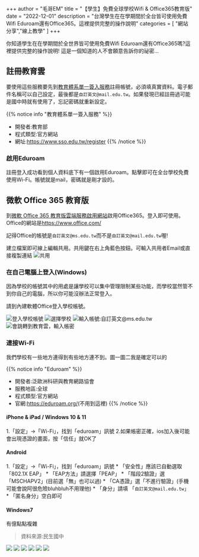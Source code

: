 +++
author = "毛哥EM"
title = "【學生】免費全球學校Wifi & Office365教育版"
date = "2022-12-01"
description = "台灣學生在在學期間於全台皆可使用免費Wifi Eduroam還有Office365。這裡提供完整的操作說明"
categories = [
    "網站分享","線上教學"
]
+++

你知道學生在在學期間於全世界皆可使用免費Wifi Eduroam還有Office365嗎?這裡提供完整的操作說明! 這是一個知道的人不會願意告訴你的祕密...

<!--more-->

## 註冊教育雲

要使用這些服務要先到[教育體系單一簽入服務](https://www.sso.edu.tw/register)註冊帳號，必須填真實資料。電子郵件名稱可以自己設定，最後都是`自訂英文@mail.edu.tw`。如果發現已經註冊過可能是國中時就有使用了，忘記密碼就重新設定。

{{% notice info "教育體系單一簽入服務" %}}

* 開發者:教育部
* 程式類型:官方網站
* 網址:<https://www.sso.edu.tw/register>
  {{% /notice %}}

### 啟用Eduroam

註冊登入成功看到個人資料底下有一個啟用Eduroam。點擊即可在全台學校免費使用Wi-Fi。帳號就是mail，密碼就是剛才設的。

## 微軟 Office 365 教育版

到[微軟 Office 365 教育版雲端服務啟用網站](https://o365.k12cc.tw/)啟用Office365。登入即可使用。Office的網站是<https://www.office.com/>

記得Office的帳號是`自訂英文@ms.edu.tw`而不是`自訂英文@mail.edu.tw`喔!

建立檔案即可線上編輯共用。共用鍵在右上角藍色按鈕。可輸入共用者Email或直接複製連結
![共用](https://EM-Tec.github.io/images/edu-office-share.png)

### 在自己電腦上登入(Windows)

因為學校的帳號其中的用處是讓學校可以集中管理限制某些功能，而學校當然管不到你自己的電腦，所以你可能沒辦法正常登入。

請到內建軟體Office登入學校帳號。

![登入學校帳號](https://EM-Tec.github.io/images/edu-office-new.png)
![選擇學校](https://EM-Tec.github.io/images/edu-office-school.png)
![輸入帳號:自訂英文@ms.edu.tw](https://EM-Tec.github.io/images/edu-office-mail.png)
![會跳轉到教育雲，輸入帳密](https://EM-Tec.github.io/images/edu-office-login.png)

### 連接Wi-Fi

我們學校有一些地方連得到有些地方連不到。圖一圖二我是確定可以的

{{% notice info "Eduroam" %}}

* 開發者:泛歐洲科研與教育網路協會
* 服務地區:全球
* 程式類型:官方網站
* 官網:<https://eduroam.org/>(不用到這裡)
  {{% /notice %}}

#### iPhone & iPad / Windows 10 & 11

1.「設定」→「Wi-Fi」，找到「eduroam」訊號
2.如果帳密正確，ios加入後可能會出現憑證的畫面，按「信任」就OK了

#### Android

1.「設定」→「Wi-Fi」，找到「eduroam」訊號
    * 「安全性」應該已自動選取「802.1X EAP」
    * 「EAP方法」請選擇「PEAP」
    * 「階段2驗證」選「MSCHAPV2」(目前選「無」也可以過)
    * 「CA憑證」選「不進行驗證」(手機可能會說阿很危險bluhbluh不用理他)
    * 「身分」請填 「`自訂英文@mail.edu.tw`」
    * 「匿名身分」空白即可

#### Windows7

有億點點複雜

> 資料來源:民生國中

![](https://lh6.googleusercontent.com/kxz42OqVqZk9LEbm9pwzVcZwSuQNANafu0bvOMSt3WuzM_knXqXOHFgul-Jd_rJYsUza9eDmOt8K9VIkad4xLlkEoKHPQ2nbNrh8kgaEaZnrjbboestZe9JUwYEGOSR2MQ=w1280)
![](https://lh3.googleusercontent.com/mRjJC4hwm5ihmYDlUyCZrclinn24GP71G_xSQxrnZhcYg1_gFTJWbizxwj44uA5qYmxdBEZ49cDdwMkOVc4WFRuOH7x8cTzdNAxNQbccAF4FMcw_deiMWUG1t_det1f_Aw7DgPayUEoH2es3uUZRD9r25WNH5jKljS3sLT_l8IMfodYyRHSZxTrtxKV48Y6h=w1280)
![](https://lh4.googleusercontent.com/mEhYLm3XegfayxiU-oM89IfAjPReQvy7w4AXKEob726hMEqFBvskHVmZtwe-MqU7Hof0nWCaJDz4GpiHnLTjbGCU5eZPEcq9LJBvv6pjroNrYC_RnVXWFOrS9olDQdNvj9dsZ0H4y7CGubiDXJdzFbWHXk8WB7dfmkeOelpRwnqmcB2qHqnNrDDx43o1cFyh=w1280)
![](https://lh4.googleusercontent.com/CIFRzCaYm-WvtmrTewI4U5qEJ1L90H0zu0lYYOBj8y39nTarHDB-wUcVS5d4CnBVaVa-M4fYXjpu3nR8lKjCMhqGo1v58qyuatsoQx6BeAz5Z-q2jwH3MiBnCIHj0cH_LA=w1280)
![](https://lh6.googleusercontent.com/rYfHOkWWZ7ogwC-e17U4K-4JBZ_vncwEeS8alAKnHXTrkaIf1xdQpdMcIorUIkYNu_P2PD6ffSWC4edVj2XzLIgdhtyl64TkPBBeddS_yQgW8shGZ-j0LuByTt_VD85EWA=w1280)
![](https://lh4.googleusercontent.com/g4JqkvEtsyyKMqf12RKr70kKFmwzHlHozO2oknoApgKMdhu7ef8HmHDIiGMqIrprm5DZMC3wfvXW5Jgj-z8y6t4IE9FdG73_iM1kQUBJlenWEd8Xlv-X3BtnjhDWzymyDluPRi_rawQ2DKg_a7g7M0y0TOysqCzDt0RwebLMDuamYPaW9ptkc5jip_zosB7D=w1280)
